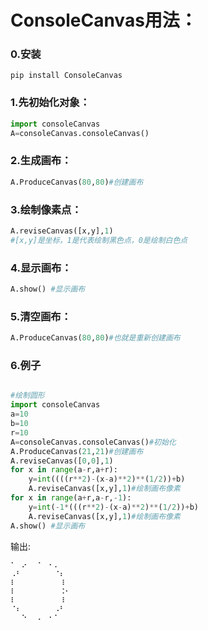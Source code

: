 
# ConsoleCanvas用法：

### 0.安装
```shell
pip install ConsoleCanvas
```

### 1.先初始化对象：

```python
import consoleCanvas
A=consoleCanvas.consoleCanvas()
```
### 2.生成画布：
```python
A.ProduceCanvas(80,80)#创建画布
```
### 3.绘制像素点：
```python
A.reviseCanvas([x,y],1)
#[x,y]是坐标，1是代表绘制黑色点，0是绘制白色点
```
### 4.显示画布：
```python
A.show() #显示画布
```
### 5.清空画布：
```python
A.ProduceCanvas(80,80)#也就是重新创建画布
```
### 6.例子
```python

#绘制圆形
import consoleCanvas
a=10
b=10
r=10
A=consoleCanvas.consoleCanvas()#初始化
A.ProduceCanvas(21,21)#创建画布
A.reviseCanvas([0,0],1)
for x in range(a-r,a+r):
    y=int((((r**2)-(x-a)**2)**(1/2))+b)
    A.reviseCanvas([x,y],1)#绘制画布像素
for x in range(a+r,a-r,-1):
    y=int(-1*(((r**2)-(x-a)**2)**(1/2))+b)
    A.reviseCanvas([x,y],1)#绘制画布像素
A.show() #显示画布

```
输出:
```shell
⠁⠀⠔⠀⠀⠁⠀⠂⠄⠀⠀⠀⠀⠀⠀⠀⠀⠀⠀⠀⠀⠀⠀⠀⠀⠀⠀⠀⠀⠀⠀⠀⠀⠀⠀⠀⠀⠀⠀⠀
⠠⠃⠀⠀⠀⠀⠀⠀⠈⠆⠀⠀⠀⠀⠀⠀⠀⠀⠀⠀⠀⠀⠀⠀⠀⠀⠀⠀⠀⠀⠀⠀⠀⠀⠀⠀⠀⠀⠀⠀
⠇⠀⠀⠀⠀⠀⠀⠀⠀⠸⠀⠀⠀⠀⠀⠀⠀⠀⠀⠀⠀⠀⠀⠀⠀⠀⠀⠀⠀⠀⠀⠀⠀⠀⠀⠀⠀⠀⠀⠀
⠇⠀⠀⠀⠀⠀⠀⠀⠀⠨⠂⠀⠀⠀⠀⠀⠀⠀⠀⠀⠀⠀⠀⠀⠀⠀⠀⠀⠀⠀⠀⠀⠀⠀⠀⠀⠀⠀⠀⠀
⠇⠀⠀⠀⠀⠀⠀⠀⠀⠸⠀⠀⠀⠀⠀⠀⠀⠀⠀⠀⠀⠀⠀⠀⠀⠀⠀⠀⠀⠀⠀⠀⠀⠀⠀⠀⠀⠀⠀⠀
⠈⠆⠀⠀⠀⠀⠀⠀⠠⠃⠀⠀⠀⠀⠀⠀⠀⠀⠀⠀⠀⠀⠀⠀⠀⠀⠀⠀⠀⠀⠀⠀⠀⠀⠀⠀⠀⠀⠀⠀
⠀⠀⠑⠀⠀⠄⠀⠂⠁⠀
```